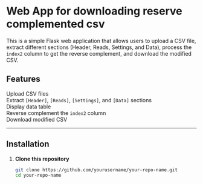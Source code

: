 # Web App for downloading reserve complemented csv 

This is a simple Flask web application that allows users to upload a CSV file, extract different sections (Header, Reads, Settings, and Data), process the `index2` column to get the reverse complement, and download the modified CSV.

## Features
Upload CSV files  
Extract `[Header]`, `[Reads]`, `[Settings]`, and `[Data]` sections  
Display data table  
Reverse complement the `index2` column  
Download modified CSV  

---

## Installation

1. **Clone this repository**  
   ```sh
   git clone https://github.com/yourusername/your-repo-name.git
   cd your-repo-name
